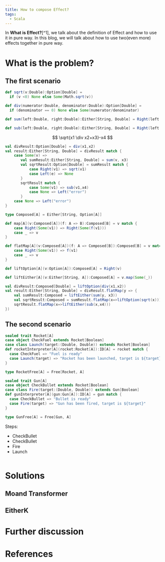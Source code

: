 ```yaml
---
title: How to compose Effect?
tags:
  - Scala
---
```

In **What is Effect?**[^1], we talk about the definition of Effect and how to use it in pure way.
In this blog, we will talk about how to use two(even more) effects together in pure way.

# What is the problem?

## The first scenario

```scala
def sqrt(v:Double):Option[Double] = 
  if (v <0) None else Some(Math.sqrt(v))

def div(numerator:Double, denominator:Double):Option[Double] =
  if (denominator == 0) None else Some(numerator/denominator)

def sum(left:Double, right:Double):Either[String, Double] = Right(left + right)

def sub(left:Double, right:Double):Either[String, Double] = Right(left - right)
```

$$
\sqrt{x1 \div x2+x3}-x4
$$

```scala
val divResult:Option[Double] = div(x1,x2)
val result:Either[String, Double] = divResult match {
    case Some(v) =>
       val sumResult:Either[String, Double] = sum(v, x3)
       val sqrtResult:Option[Double] = sumResult match {
           case Right(v1) => sqrt(v1)
           case Left(e) => None
       }
       sqrtResult match {
           case Some(v1) => sub(v1,x4)
           case None => Left("error")
       }
    case None => Left("error")
}
```

```scala
type Composed[A] = Either[String, Option[A]]

def map[A](v:Composed[A])(f: A => B):Composed[B] = v match {
    case Right(Some(v1)) => Right(Some(f(v1)))
    case _ => v
}

def flatMap[A](v:Composed[A])(f: A => Composed[B]):Composed[B] = v match {
    case Right(Some(v1)) => f(v1)
    case _ => v
}

def liftOption[A](v:Option[A]):Composed[A] = Right(v)

def liftEither[A](v:Either[String, A]):Composed[A] = v.map(Some(_))
```

```scala
val divResult:Composed[Double] = liftOption(div(x1,x2))
val result:Either[String, Double] = divResult.flatMap(y => {
    val sumResult:Composed = liftEither(sum(y, x3))
    val sqrtResult:Composed = sumResult.flatMap(x=>liftOption(sqrt(x)))
    sqrtResult.flatMap(x=>liftEither(sub(x,x4)))
}) 
```

## The second scenario
```scala
sealed trait Rocket[A]
case object CheckFuel extends Rocket[Boolean]
case class Launch(target:(Double, Double)) extends Rocket[Boolean]
def rocketInterpreter[A](rocket:Rocket[A]):ID[A] = rocket match {
  case CheckFuel => "Fuel is ready"
  case Launch(target) => "Rocket has been launched, target is ${target}"
}

type RocketFree[A] = Free[Rocket, A]

sealed trait Gun[A]
case object CheckBullet extends Rocket[Boolean]
case class Fire(target:(Double, Double)) extends Gun[Boolean]
def gunInterpreter[A](gun:Gun[A]):ID[A] = gun match {
  case CheckBullet => "Bullet is ready"
  case Fire(target) => "Gun has been fired, target is ${target}"
}

type GunFree[A] = Free[Gun, A]
```

Steps:
* CheckBullet
* CheckBullet
* Fire
* Launch

```scala
```

# Solutions

## Moand Transformer

## EitherK

# Further discussion

# References
